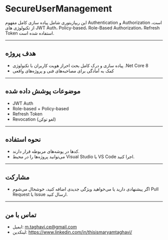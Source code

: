 # SecureUserManagement

این ریپازیتوری شامل پیاده سازی کامل مفهوم Authentication و Authorization است، از تکنولوژی های JWT Auth، Policy-based، Role-Based Authorization، Refresh Token استفاده شده است.

---

## هدف پروژه

- پیاده سازی و درک کامل بحث احراز هویت کاربران با تکنولوژی .Net Core 8  
- کمک به آمادگی برای مصاحبه‌های فنی و پروژه‌های واقعی

---

## موضوعات پوشش داده شده
- JWT Auth 
- Role-based + Policy-based  
- Refresh Token
- Revocation (لغو توکن)

---

## نحوه استفاده

- کدها در پوشه‌های مربوطه قرار دارند.  
- می‌توانید پروژه‌ها را در محیط Visual Studio یا VS Code اجرا کنید.

---

## مشارکت

- اگر پیشنهادی دارید یا می‌خواهید ویژگی جدیدی اضافه کنید، خوشحال می‌شوم Pull Request یا Issue ارسال کنید.

---

## تماس با من

- ایمیل: m.taghavi.ce@gmail.com 
- لینکدین: https://www.linkedin.com/in/thisismaryamtaghavi/
